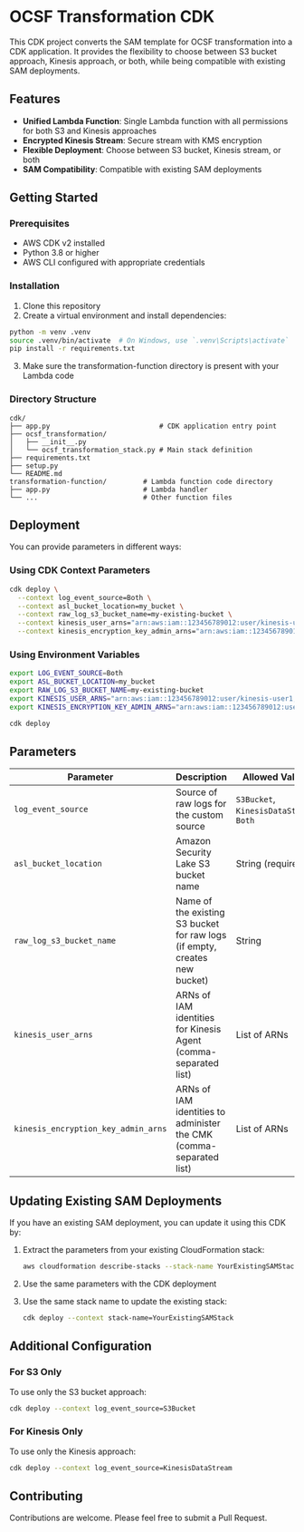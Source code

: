 # OCSF Transformation CDK

This CDK project converts the SAM template for OCSF transformation into a CDK application. It provides the flexibility to choose between S3 bucket approach, Kinesis approach, or both, while being compatible with existing SAM deployments.

## Features

- **Unified Lambda Function**: Single Lambda function with all permissions for both S3 and Kinesis approaches
- **Encrypted Kinesis Stream**: Secure stream with KMS encryption
- **Flexible Deployment**: Choose between S3 bucket, Kinesis stream, or both
- **SAM Compatibility**: Compatible with existing SAM deployments

## Getting Started

### Prerequisites

- AWS CDK v2 installed
- Python 3.8 or higher
- AWS CLI configured with appropriate credentials

### Installation

1. Clone this repository
2. Create a virtual environment and install dependencies:

```bash
python -m venv .venv
source .venv/bin/activate  # On Windows, use `.venv\Scripts\activate`
pip install -r requirements.txt
```

3. Make sure the transformation-function directory is present with your Lambda code

### Directory Structure

```
cdk/
├── app.py                           # CDK application entry point
├── ocsf_transformation/
│   ├── __init__.py
│   └── ocsf_transformation_stack.py # Main stack definition
├── requirements.txt
├── setup.py
└── README.md
transformation-function/         # Lambda function code directory
├── app.py                       # Lambda handler
└── ...                          # Other function files
```

## Deployment

You can provide parameters in different ways:

### Using CDK Context Parameters

```bash
cdk deploy \
  --context log_event_source=Both \
  --context asl_bucket_location=my_bucket \
  --context raw_log_s3_bucket_name=my-existing-bucket \
  --context kinesis_user_arns="arn:aws:iam::123456789012:user/kinesis-user1,arn:aws:iam::123456789012:user/kinesis-user2" \
  --context kinesis_encryption_key_admin_arns="arn:aws:iam::123456789012:user/key-admin"
```

### Using Environment Variables

```bash
export LOG_EVENT_SOURCE=Both
export ASL_BUCKET_LOCATION=my_bucket
export RAW_LOG_S3_BUCKET_NAME=my-existing-bucket
export KINESIS_USER_ARNS="arn:aws:iam::123456789012:user/kinesis-user1,arn:aws:iam::123456789012:user/kinesis-user2"
export KINESIS_ENCRYPTION_KEY_ADMIN_ARNS="arn:aws:iam::123456789012:user/key-admin"

cdk deploy
```

## Parameters

| Parameter | Description | Allowed Values | Default |
|-----------|-------------|----------------|---------|
| `log_event_source` | Source of raw logs for the custom source | `S3Bucket`, `KinesisDataStream`, `Both` | `Both` |
| `asl_bucket_location` | Amazon Security Lake S3 bucket name | String (required) | - |
| `raw_log_s3_bucket_name` | Name of the existing S3 bucket for raw logs (if empty, creates new bucket) | String | `""` |
| `kinesis_user_arns` | ARNs of IAM identities for Kinesis Agent (comma-separated list) | List of ARNs | `[]` |
| `kinesis_encryption_key_admin_arns` | ARNs of IAM identities to administer the CMK (comma-separated list) | List of ARNs | `[]` |

## Updating Existing SAM Deployments

If you have an existing SAM deployment, you can update it using this CDK by:

1. Extract the parameters from your existing CloudFormation stack:
   ```bash
   aws cloudformation describe-stacks --stack-name YourExistingSAMStack
   ```

2. Use the same parameters with the CDK deployment
3. Use the same stack name to update the existing stack:
   ```bash
   cdk deploy --context stack-name=YourExistingSAMStack
   ```

## Additional Configuration

### For S3 Only

To use only the S3 bucket approach:

```bash
cdk deploy --context log_event_source=S3Bucket
```

### For Kinesis Only

To use only the Kinesis approach:

```bash
cdk deploy --context log_event_source=KinesisDataStream
```

## Contributing

Contributions are welcome. Please feel free to submit a Pull Request.
